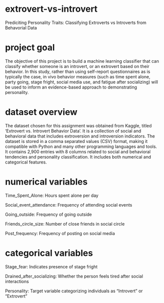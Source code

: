 # extrovert-vs-introvert
Prediciting Personality Traits: Classifying Extroverts vs Introverts from Behavorial Data

# project goal
The objective of this project is to build a machine learning classifier that can classify whether someone is an introvert, or an extrovert based on their behavior. In this study, rather than using self-report questionnaires as is typically the case, in vivo behavior measures (such as time spent alone, party going, stage fright, social media use, and fatigue after socializing) will be used to inform an evidence-based approach to demonstrating personality. 

# dataset overview
The dataset chosen for this assignment was obtained from Kaggle, titled ‘Extrovert vs. Introvert Behavior Data’. It is a collection of social and behavioral data that includes extroversion and introversion indicators. The dataset is stored in a comma separated values (CSV) format, making it compatible with Python and many other programming languages and tools. It contains 2,900 entries with 8 columns related to social and behavioral tendencies and personality classification. It includes both numerical and categorical features.

# numerical variables
Time_Spent_Alone: Hours spent alone per day  

Social_event_attendance: Frequency of attending social events  

Going_outside: Frequency of going outside 

Friends_circle_size: Number of close friends in social circle 

Post_frequency: Frequency of posting on social media 

# categorical variables
Stage_fear: Indicates presence of stage fright 

Drained_after_socializing: Whether the person feels tired after social interactions 

Personality: Target variable categorizing individuals as “Introvert” or “Extrovert” 
